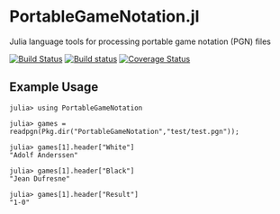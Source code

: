 # PortableGameNotation.jl
Julia language tools for processing portable game notation (PGN) files

[![Build
Status](https://travis-ci.org/davidssmith/PortableGameNotation.jl.svg?branch=master)](https://travis-ci.org/davidssmith/PortableGameNotation.jl)
[![Build
status](https://ci.appveyor.com/api/projects/status/6qxhv02o4k8jgp21?svg=true)](https://ci.appveyor.com/project/davidssmith/portablegamenotation-jl)
[![Coverage
Status](https://coveralls.io/repos/github/davidssmith/PortableGameNotation.jl/badge.svg?branch=master)](https://coveralls.io/github/davidssmith/PortableGameNotation.jl?branch=master)

## Example Usage

```
julia> using PortableGameNotation

julia> games = readpgn(Pkg.dir("PortableGameNotation","test/test.pgn"));

julia> games[1].header["White"]
"Adolf Anderssen"

julia> games[1].header["Black"]
"Jean Dufresne"

julia> games[1].header["Result"]
"1-0"

